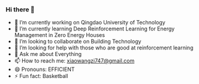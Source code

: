 ### Hi there 👋

- 🔭 I’m currently working on Qingdao University of Technology
- 🌱 I’m currently learning  Deep Reinforcement Learning for Energy Management in Zero Energy Houses
- 👯 I’m looking to collaborate on Building Technology
- 🤔 I’m looking for help with those who are good at reinforcement learning
- 💬 Ask me about Everything 
- 📫 How to reach me: xiaowangzi747@gmail.com
- 😄 Pronouns: EFFICIENT
- ⚡ Fun fact: Basketball
